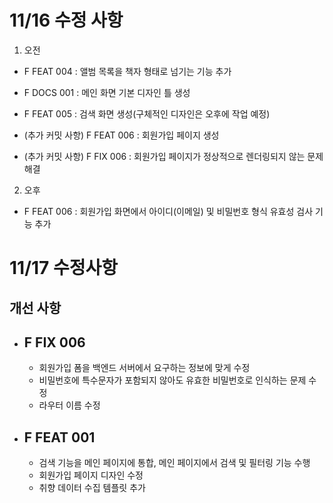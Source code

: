 # 11/16 수정 사항

1. 오전

- F FEAT 004 : 앨범 목록을 책자 형태로 넘기는 기능 추가
- F DOCS 001 : 메인 화면 기본 디자인 틀 생성
- F FEAT 005 : 검색 화면 생성(구체적인 디자인은 오후에 작업 예정)

- (추가 커밋 사항) F FEAT 006 : 회원가입 페이지 생성
- (추가 커밋 사항) F FIX 006 : 회원가입 페이지가 정상적으로 렌더링되지 않는 문제 해결

2. 오후

- F FEAT 006 : 회원가입 화면에서 아이디(이메일) 및 비밀번호 형식 유효성 검사 기능 추가

# 11/17 수정사항

## 개선 사항

- ## F FIX 006
  - 회원가입 폼을 백엔드 서버에서 요구하는 정보에 맞게 수정
  - 비밀번호에 특수문자가 포함되지 않아도 유효한 비밀번호로 인식하는 문제 수정
  - 라우터 이름 수정

- ## F FEAT 001
  - 검색 기능을 메인 페이지에 통합, 메인 페이지에서 검색 및 필터링 기능 수행
  - 회원가입 페이지 디자인 수정
  - 취향 데이터 수집 템플릿 추가